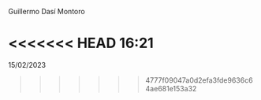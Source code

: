 Guillermo Dasí Montoro 

<<<<<<< HEAD
16:21
=======
15/02/2023


>>>>>>> 4777f09047a0d2efa3fde9636c64ae681e153a32
